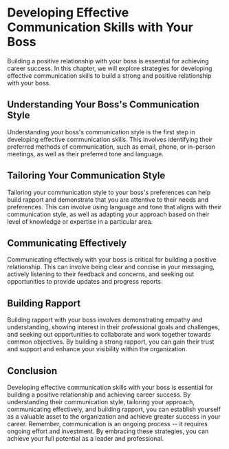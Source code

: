# Developing Effective Communication Skills with Your Boss

Building a positive relationship with your boss is essential for achieving career success. In this chapter, we will explore strategies for developing effective communication skills to build a strong and positive relationship with your boss.

Understanding Your Boss's Communication Style
---------------------------------------------

Understanding your boss's communication style is the first step in developing effective communication skills. This involves identifying their preferred methods of communication, such as email, phone, or in-person meetings, as well as their preferred tone and language.

Tailoring Your Communication Style
----------------------------------

Tailoring your communication style to your boss's preferences can help build rapport and demonstrate that you are attentive to their needs and preferences. This can involve using language and tone that aligns with their communication style, as well as adapting your approach based on their level of knowledge or expertise in a particular area.

Communicating Effectively
-------------------------

Communicating effectively with your boss is critical for building a positive relationship. This can involve being clear and concise in your messaging, actively listening to their feedback and concerns, and seeking out opportunities to provide updates and progress reports.

Building Rapport
----------------

Building rapport with your boss involves demonstrating empathy and understanding, showing interest in their professional goals and challenges, and seeking out opportunities to collaborate and work together towards common objectives. By building a strong rapport, you can gain their trust and support and enhance your visibility within the organization.

Conclusion
----------

Developing effective communication skills with your boss is essential for building a positive relationship and achieving career success. By understanding their communication style, tailoring your approach, communicating effectively, and building rapport, you can establish yourself as a valuable asset to the organization and achieve greater success in your career. Remember, communication is an ongoing process -- it requires ongoing effort and investment. By embracing these strategies, you can achieve your full potential as a leader and professional.
